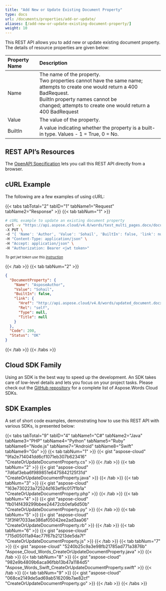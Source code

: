 ```yaml
---
title: "Add New or Update Existing Document Property"
type: docs
url: /documents/properties/add-or-update/
aliases: [/add-new-or-update-existing-document-property/]
weight: 10
---
```


This REST API allows you to add new or update existing document property. The details of resource properties are given below:

|Property Name|Description|
| :- | :- |
|Name|The name of the property.  <br>Two properties cannot have the same name; attempts to create one would return a 400 BadRequest.  <br>BuiltIn property names cannot be changed; attempts to create one would return a 400 BadRequest|
|Value|The value of the property.|
|BuiltIn|A value indicating whether the property is a built-in type. Values - 1 = True, 0 = No.|

## REST API’s Resources

The [OpenAPI Specification](https://apireference.aspose.cloud/words/#/DocumentProperties/CreateOrUpdateDocumentProperty) lets you call this REST API directly from a browser.

## cURL Example

The following are a few examples of using cURL:

{{< tabs tabTotal="2" tabID="1" tabName1="Request" tabName2="Response" >}}
{{< tab tabNum="1" >}}

```bash
# cURL example to update an existing document property
curl -v "https://api.aspose.cloud/v4.0/words/test_multi_pages.docx/documentProperties/AsposeAuthor?destFileName=updated_document.docx" \
-X PUT \
-d "{ 'Name': 'Author', 'Value': 'Sohail', 'BuiltIn': false, 'link': null }" \
-H "Content-Type: application/json" \
-H "Accept: application/json" \
-H "Authorization: Bearer <jwt token>"
```

<p style="margin:0;font-size:80%;font-style:italic">To get jwt token use this <a href="/getting-started/available-sdks/#curl">instruction</a></p>

{{< /tab >}}
{{< tab tabNum="2" >}}

```json
{
  "DocumentProperty": {
    "Name": "AsposeAuthor",
    "Value": "Sohail",
    "BuiltIn": false,
    "link": {
      "Href": "http://api.aspose.cloud/v4.0/words/updated_document.docx/documentProperties/AsposeAuthor",
      "Rel": "self",
      "Type": null,
      "Title": null
    }
  },
  "Code": 200,
  "Status": "OK"
}
```

{{< /tab >}}
{{< /tabs >}}

## Cloud SDK Family

Using an SDK is the best way to speed up the development. An SDK takes care of low-level details and lets you focus on your project tasks. Please check out the [GitHub repository](https://github.com/aspose-words-cloud) for a complete list of Aspose.Words Cloud SDKs.

## SDK Examples

A set of short code examples, demonstrating how to use this REST API with various SDKs, is presented below:

{{< tabs tabTotal="9" tabID="4" tabName1="C#" tabName2="Java" tabName3="PHP" tabName4="Python" tabName5="Ruby" tabName6="Node.js" tabName7="Android" tabName8="Swift" tabName9="Go" >}}
{{< tab tabNum="1" >}}
{{< gist "aspose-cloud" "9fa2e714041dd6cf1071eb307b623416" "CreateOrUpdateDocumentProperty.cs" >}}
{{< /tab >}}
{{< tab tabNum="2" >}}
{{< gist "aspose-cloud" "7d6af3eba6f989851e6475842125f31d" "CreateOrUpdateDocumentProperty.java" >}}
{{< /tab >}}
{{< tab tabNum="3" >}}
{{< gist "aspose-cloud" "163e730223a72524d163ef9c017f1b1a" "CreateOrUpdateDocumentProperty.php" >}}
{{< /tab >}}
{{< tab tabNum="4" >}}
{{< gist "aspose-cloud" "fb014f439299bbee24472cb0efa6d50b" "CreateOrUpdateDocumentProperty.py" >}}
{{< /tab >}}
{{< tab tabNum="5" >}}
{{< gist "aspose-cloud" "3f3f4f7033ae386af05042ee2ad3aa06" "CreateOrUpdateDocumentProperty.rb" >}}
{{< /tab >}}
{{< tab tabNum="6" >}}
{{< gist "aspose-cloud" "715d05011a94ac77f67b21213de5da7f" "CreateOrUpdateDocumentProperty.js" >}}
{{< /tab >}}
{{< tab tabNum="7" >}}
{{< gist "aspose-cloud" "5240b25c9a3e98fb21785ad771a3876b" "Aspose_Cloud_Words_CreateOrUpdateDocumentProperty.java" >}}
{{< /tab >}}
{{< tab tabNum="8" >}}
{{< gist "aspose-cloud" "982e9b4809b6aca96fbb13b47a1184d5" "Aspose_Words_Swift_CreateOrUpdateDocumentProperty.swift" >}}
{{< /tab >}}
{{< tab tabNum="9" >}}
{{< gist "aspose-cloud" "068ce2149de5ad69ab516209b7ae82cf" "CreateOrUpdateDocumentProperty.go" >}}
{{< /tab >}}
{{< /tabs >}}
